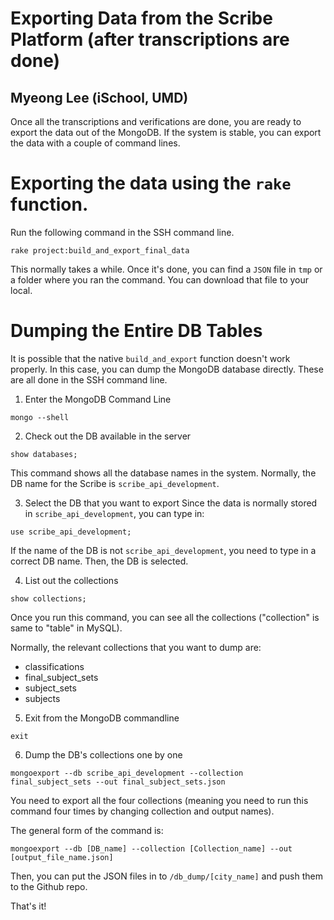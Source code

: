 Exporting Data from the Scribe Platform (after transcriptions are done)
=========
Myeong Lee (iSchool, UMD)
------------

Once all the transcriptions and verifications are done, you are ready to export the data out of the MongoDB. If the system is stable, you can export the data with a couple of command lines. 

# Exporting the data using the `rake` function.

Run the following command in the SSH command line. 

```
rake project:build_and_export_final_data
```

This normally takes a while. Once it's done, you can find a `JSON` file in `tmp` or a folder where you ran the command. You can download that file to your local. 


# Dumping the Entire DB Tables

It is possible that the native `build_and_export` function doesn't work properly. In this case, you can dump the MongoDB database directly. These are all done in the SSH command line.

1. Enter the MongoDB Command Line

```
mongo --shell
```

2. Check out the DB available in the server

```
show databases;
```
This command shows all the database names in the system. Normally, the DB name for the Scribe is `scribe_api_development`.

3. Select the DB that you want to export
Since the data is normally stored in `scribe_api_development`, you can type in:

```
use scribe_api_development;
```

If the name of the DB is not `scribe_api_development`, you need to type in a correct DB name. Then, the DB is selected.

4. List out the collections

```
show collections;
```
Once you run this command, you can see all the collections ("collection" is same to "table" in MySQL). 

Normally, the relevant collections that you want to dump are:

- classifications
- final_subject_sets
- subject_sets
- subjects

5. Exit from the MongoDB commandline
```
exit
```

6. Dump the DB's collections one by one
```
mongoexport --db scribe_api_development --collection final_subject_sets --out final_subject_sets.json
```
You need to export all the four collections (meaning you need to run this command four times by changing collection and output names).

The general form of the command is:
```
mongoexport --db [DB_name] --collection [Collection_name] --out [output_file_name.json]
```

Then, you can put the JSON files in to `/db_dump/[city_name]` and push them to the Github repo. 

That's it!
